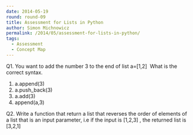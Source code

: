 ```yaml
---
date: 2014-05-19
round: round-09
title: Assessment for Lists in Python
author: Simon Michnowicz
permalink: /2014/05/assessment-for-lists-in-python/
tags:
  - Assessment
  - Concept Map
---
```

Q1. You want to add the number 3 to the end of list a=[1,2]  What is the correct syntax.

1.  a.append(3)
2.  a.push_back(3)
3.  a.add(3)
4.  append(a,3)

Q2. Write a function that return a list that reverses the order of elements of a list that is an input parameter, i.e if the input is [1,2,3] , the returned list is [3,2,1]
